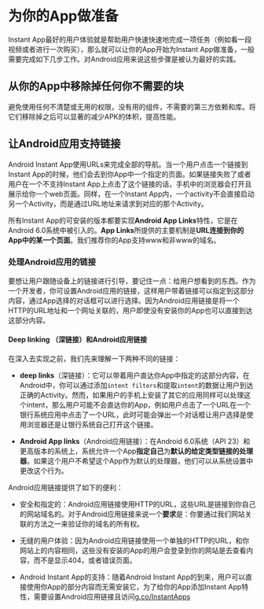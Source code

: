 # 为你的App做准备

Instant App最好的用户体验就是帮助用户快速快速地完成一项任务（例如看一段视频或者进行一次购买），那么就可以让你的App开始为Instant App做准备，一般需要完成如下几步工作。对Android应用来说这些步骤是被认为最好的实践。

## 从你的App中移除掉任何你不需要的块

避免使用任何不清楚或无用的权限，没有用的组件，不需要的第三方依赖和库。将它们移除掉之后可以显著的减少APK的体积，提高性能。

## 让Android应用支持链接

Android Instant App使用URLs来完成全部的导航。当一个用户点击一个链接到Instant App的时候，他们会去到你App中一个指定的页面。如果链接失败了或者用户在一个不支持Instant App上点击了这个链接的话，手机中的浏览器会打开且展示给你一个web页面。同样，在一个Instant App内，一个activity不会直接启动另一个Activity，而是通过URL地址来请求到对应的那个Activity。

所有Instant App的可安装的版本都要实现**Android App Links**特性，它是在Android 6.0系统中被引入的。**App Links**所提供的主要机制是**URL连接到你的App中的某一个页面**。我们推荐你的App支持www和非www的域名。

### 处理Android应用的链接

要想让用户跟随设备上的链接进行引导，要记住一点：给用户想看到的东西。作为一个开发者，你可设置Android应用的链接，这样用户带着链接可以指定到这部分内容，通过App选择的对话框可以进行选择。因为Android应用链接是将一个HTTP的URL地址和一个网址关联的，用户即使没有安装你的App也可以直接到达这部分内容。

#### Deep linking （深链接）和Android应用链接

在深入去实现之前，我们先来理解一下两种不同的链接：
- **deep links**（深链接）：它可以带着用户直达你App中指定的这部分内容，在Android中，你可以通过添加`intent filters`和提取`intent`的数据让用户到达正确的Activity。然而，如果用户的手机上安装了其它的应用同样可以处理这个intent，那么用户可能不会直达你的App，例如用户点击了一个URL在一个银行系统应用中点击了一个URL，此时可能会弹出一个对话框让用户选择是使用浏览器还是让银行系统自己打开这个链接。

- **Android App links**（Android应用链接）：在Android 6.0系统（API 23）和更高版本的系统上，系统允许一个App**指定自己**为**默认的给定类型链接的处理器**。如果这个用户不希望这个App作为默认的处理器，他们可以从系统设置中更改这个行为。

Android应用链接提供了如下的便利：

- 安全和指定的：Android应用链接使用HTTP的URL，这些URL是链接到你自己的网站域名的。对于Android应用链接来说一个**要求**是：你要通过我们网站关联的方法之一来验证你的域名的所有权。

- 无缝的用户体验：因为Android应用链接使用一个单独的HTTP的URL，和你网站上的内容相同，这些没有安装的App的用户会登录到你的网站是去查看内容，而不是显示404，或者错误页面。

- Android Instant App的支持：随着Android Instant App的到来，用户可以直接使用你App的部分内容而无需安装它，为了给你的App添加Instant App特性，需要设置Android应用链接且访问[g.co/InstantApps](https://g.co/InstantApps)

